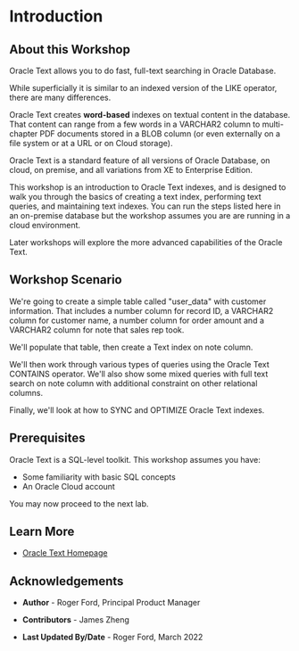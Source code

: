 # Introduction

## About this Workshop

Oracle Text allows you to do fast, full-text searching in Oracle Database.

While superficially it is similar to an indexed version of the LIKE operator, there are many differences.

Oracle Text creates **word-based** indexes on textual content in the database. That content can range from a few words in a VARCHAR2 column to multi-chapter PDF documents stored in a BLOB column (or even externally on a file system or at a URL or on Cloud storage).

Oracle Text is a standard feature of all versions of Oracle Database, on cloud, on premise, and all variations from XE to Enterprise Edition.

This workshop is an introduction to Oracle Text indexes, and is designed to walk you through the basics of creating a text index, performing text queries, and maintaining text indexes. You can run the steps listed here in an on-premise database but the workshop assumes you are are running in a cloud environment.

Later workshops will explore the more advanced capabilities of the Oracle Text.

## Workshop Scenario

We're going to create a simple table called "user_data" with customer information. That includes a number column for record ID, a VARCHAR2 column for customer name, a number column for order amount and a VARCHAR2 column for note that sales rep took.

We'll populate that table, then create a Text index on note column.

We'll then work through various types of queries using the Oracle Text CONTAINS operator. We'll also show some mixed queries with full text search on note column with additional constraint on other relational columns.

Finally, we'll look at how to SYNC and OPTIMIZE Oracle Text indexes.

## Prerequisites

Oracle Text is a SQL-level toolkit. This workshop assumes you have:

* Some familiarity with basic SQL concepts
* An Oracle Cloud account

You may now proceed to the next lab.

## Learn More

* [Oracle Text Homepage](https://www-sites.oracle.com/database/technologies/appdev/oracletext.html)

## Acknowledgements

* **Author** - Roger Ford, Principal Product Manager
- **Contributors** - James Zheng
* **Last Updated By/Date** - Roger Ford, March 2022
